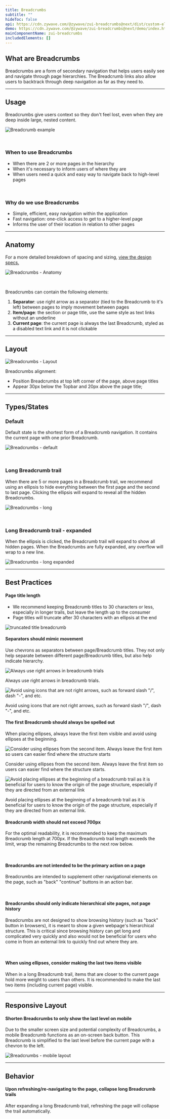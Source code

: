 ```yaml
---
title: Breadcrumbs
subtitle: ""
hideToc: false
api: https://cdn.zywave.com/@zywave/zui-breadcrumbs@next/dist/custom-elements.json
demo: https://cdn.zywave.com/@zywave/zui-breadcrumbs@next/demo/index.html
mainComponentName: zui-breadcrumbs
includedElements: []
---
```

## What are Breadcrumbs

Breadcrumbs are a form of secondary navigation that helps users easily see and navigate through page hierarchies. The Breadcrumb links also allow users to backtrack through deep navigation as far as they need to.

<hr>

## Usage

Breadcrumbs give users context so they don't feel lost, even when they are deep inside large, nested content. 

![Breadcrumb example](/images/default.png)

<br>

### When to use Breadcrumbs

* When there are 2 or more pages in the hierarchy
* When it's necessary to inform users of where they are
* When users need a quick and easy way to navigate back to high-level pages

<br>

### Why do we use Breadcrumbs

* Simple, efficient, easy navigation within the application
* Fast navigation: one-click access to get to a higher-level page
* Informs the user of their location in relation to other pages

<hr>

## Anatomy

For a more detailed breakdown of spacing and sizing, [view the design specs.](https://xd.adobe.com/view/a732e0cf-0523-44cb-9c64-cd8162785b7b-f261/grid)

![Breadcrumbs - Anatomy](/images/anatomy.png)

<br>

Breadcrumbs can contain the following elements:

1. **Separator**: use right arrow as a separator (tied to the Breadcrumb to it's left) between pages to imply movement between pages
2. **Item/page**: the section or page title, use the same style as text links without an underline
3. **Current page**: the current page is always the last Breadcrumb, styled as a disabled text link and it is not clickable

<hr>

## Layout

![Breadcrumbs - Layout](/images/spacing.png)

Breadcrumbs alignment:

* Position Breadcrumbs at top left corner of the page, above page titles
* Appear 30px below the Topbar and 20px above the page title;

<hr>

## Types/States

### Default

Default state is the shortest form of a Breadcrumb navigation. It contains the current page with one prior Breadcrumb.

![Breadcrumbs - default](/images/default.png)

<br>

### Long Breadcrumb trail

When there are 5 or more pages in a Breadcrumb trail, we recommend using an ellipsis to hide everything between the first page and the second to last page. Clicking the ellipsis will expand to reveal all the hidden Breadcrumbs.

![Breadcrumbs - long](/images/long.png)

<br>

### Long Breadcrumb trail - expanded

When the ellipsis is clicked, the Breadcrumb trail will expand to show all hidden pages. When the Breadcrumbs are fully expanded, any overflow will wrap to a new line.

![Breadcrumbs - long expanded](/images/long-–-expanded.png)

<hr>

## Best Practices

#### Page title length

* We recommend keeping Breadcrumb titles to 30 characters or less, especially in longer trails, but leave the length up to the consumer
* Page titles will truncate after 30 characters with an ellipsis at the end

![truncated title breadcrumb](/images/truncate.png)

<docs-spacer>

</docs-spacer>

#### Separators should mimic movement

Use chevrons as separators between page/Breadcrumb titles. They not only help separate between different page/Breadcrumb titles, but also help indicate hierarchy.

<docs-grid columns="2">

<div>

![Always use right arrows in breadcrumb trials](/images/1-1.png)

<docs-do>
Always use right arrows in breadcrumb trials.
</docs-do>

</div>

<div>

![Avoid using icons that are not right arrows, such as forward slash "/", dash "-", and etc.](/images/1-2.png)

<docs-do-not>
Avoid using icons that are not right arrows, such as forward slash "/", dash "-", and etc.
</docs-do-not>

</div>

</docs-grid>



<docs-spacer>

</docs-spacer>



#### The first Breadcrumb should always be spelled out

When placing ellipses, always leave the first item visible and avoid using ellipses at the beginning.

<docs-grid columns="2">

<div>

![Consider using ellipses from the second item. Always leave the first item so users can easier find where the structure starts](/images/2-1.png)

<docs-do>
Consider using ellipses from the second item. Always leave the first item so users can easier find where the structure starts.
</docs-do>

</div>

<div>

![Avoid placing ellipses at the beginning of a breadcrumb trail as it is beneficial for users to know the origin of the page structure, especially if they are directed from an external link](/images/2-2.png)

<docs-do-not>
Avoid placing ellipses at the beginning of a breadcrumb trail as it is beneficial for users to know the origin of the page structure, especially if they are directed from an external link.
</docs-do-not>

</div>

</docs-grid>



<docs-spacer>

</docs-spacer>





#### **Breadcrumb width should not exceed 700px**

For the optimal readability, it is recommended to keep the maximum Breadcrumb length at 700px. If the Breadcrumb trail length exceeds the limit, wrap the remaining Breadcrumbs to the next row below.

<br>

#### Breadcrumbs are not intended to be the primary action on a page

Breadcrumbs are intended to supplement other navigational elements on the page, such as "back" "continue" buttons in an action bar.

<br>

#### **Breadcrumbs should only indicate hierarchical site pages, not page history**

Breadcrumbs are not designed to show browsing history (such as "back" button in browsers), it is meant to show a given webpage's hierarchical structure. This is critical since browsing history can get long and complicated very quickly and also would not be beneficial for users who come in from an external link to quickly find out where they are.

<br>

#### When using **ellipses, consider making the last two items visible**

When in a long Breadcrumb trail, items that are closer to the current page hold more weight to users than others. It is recommended to make the last two items (including current page) visible.



<hr>



## Responsive Layout

#### Shorten Breadcrumbs to only show the last level on mobile

Due to the smaller screen size and potential complexity of Breadcrumbs, a mobile Breadcrumb functions as an on-screen back button. This Breadcrumb is simplified to the last level before the current page with a chevron to the left.

![Breadcrumbs - mobile layout](/images/moble.png)

<hr>

## Behavior

#### Upon refreshing/re-navigating to the page, collapse long Breadcrumb trails

After expanding a long Breadcrumb trail, refreshing the page will collapse the trail automatically.